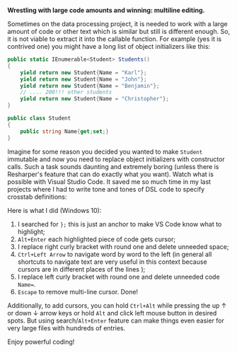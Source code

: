 **Wrestling with large code amounts and winning: multiline editing.**

Sometimes on the data processing project, it is needed to work with a large amount of code or other text which is similar but still is different enough. So, it is not viable to extract it into the callable function. For example (yes it is contrived one) you might have a long list of object initializers like this:

```cs
public static IEnumerable<Student> Students()
{
    yield return new Student{Name = "Karl"};
    yield return new Student{Name = "John"};
    yield return new Student{Name = "Benjamin"};
    // .... 200!!! other students
    yield return new Student{Name = "Christopher"};
}

public class Student
{
    public string Name{get;set;}
}
```

Imagine for some reason you decided you wanted to make `Student` immutable and now you need to replace object initializers with constructor calls. Such a task sounds daunting and extremely boring (unless there is Resharper's feature that can do exactly what you want). Watch what is possible with Visual Studio Code. It saved me so much time in my last projects where I had to write tone and tones of DSL code to specify crosstab definitions:

Here is what I did (Windows 10):
1) I searched for `};` this is just an anchor to make VS Code know what to highlight;
2) `Alt+Enter` each highlighted piece of code gets cursor;
3) I replace right curly bracket with round one and delete unneeded space;
4) `Ctrl+Left Arrow` to navigate word by word to the left (in general all shortcuts to navigate text are very useful in this context because cursors are in different places of the lines );
5) I replace left curly bracket with round one and delete unneeded code `Name=`.
6) `Escape` to remove multi-line cursor. Done!

Additionally, to add cursors, you can hold `Ctrl+Alt` while pressing the up ↑ or down ↓ arrow keys or hold `Alt` and click left mouse button in desired spots.  But using search/`Alt+Enter` feature can make things even easier for very large files with hundreds of entries.

Enjoy powerful coding! 
